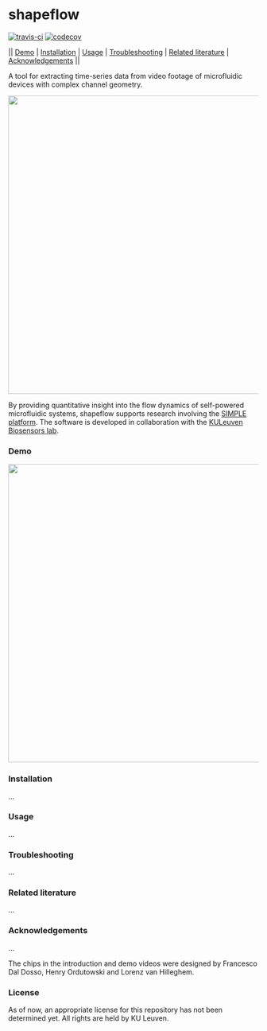 # shapeflow

[![travis-ci](https://travis-ci.org/ybnd/isimple.svg?branch=master)](https://travis-ci.org/ybnd/isimple)
[![codecov](https://codecov.io/gh/ybnd/isimple/branch/master/graph/badge.svg)](https://codecov.io/gh/ybnd/isimple)

|| [Demo](#Demo) | [Installation](#Installation) | [Usage](#Usage) | [Troubleshooting](#Troubleshooting) | [Related literature](#Related-literature) | [Acknowledgements](#Acknowledgements) ||

A tool for extracting time-series data from video footage of microfluidic devices with complex channel geometry.

<img src="https://i.postimg.cc/xTMZzYnj/abstract5-720x540.gif" width="600"/>

By providing quantitative insight into the flow dynamics of self-powered microfluidic systems, shapeflow supports research involving the [SIMPLE platform](https://www.biw.kuleuven.be/biosyst/mebios/biosensors-group/research-topics/Microfluidics_folder/simple-platform). The software is developed in collaboration with the [KULeuven Biosensors lab](https://twitter.com/KULBiosensors).

### Demo

<img src="https://i.postimg.cc/W3qF15rK/demo-final-30fps-600x400.gif" width="600"/>

### Installation

…

### Usage

…

### Troubleshooting

…

### Related literature

…

### Acknowledgements

…

The chips in the introduction and demo videos were designed by Francesco Dal Dosso, Henry Ordutowski and Lorenz van Hilleghem.

### License

As of now, an appropriate license for this repository has not been determined yet. All rights are held by KU Leuven.
